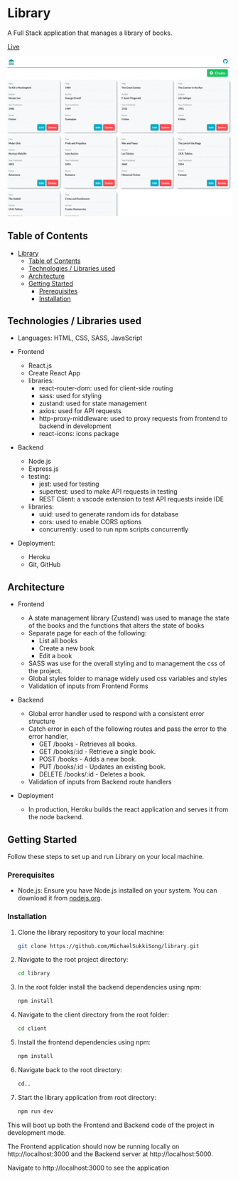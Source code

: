 # Library

A Full Stack application that manages a library of books.

[Live](https://boiling-garden-49722-3e04e2933345.herokuapp.com/)

![Main Screen](images/screenshot.png)

## Table of Contents

- [Library](#library)
  - [Table of Contents](#table-of-contents)
  - [Technologies / Libraries used](#technologies--libraries-used)
  - [Architecture](#architecture)
  - [Getting Started](#getting-started)
    - [Prerequisites](#prerequisites)
    - [Installation](#installation)

## Technologies / Libraries used

- Languages: HTML, CSS, SASS, JavaScript

- Frontend

  - React.js
  - Create React App
  - libraries:
    - react-router-dom: used for client-side routing
    - sass: used for styling
    - zustand: used for state management
    - axios: used for API requests
    - http-proxy-middleware: used to proxy requests from frontend to backend in development
    - react-icons: icons package

- Backend

  - Node.js
  - Express.js
  - testing:
    - jest: used for testing
    - supertest: used to make API requests in testing
    - REST Client: a vscode extension to test API requests inside IDE
  - libraries:
    - uuid: used to generate random ids for database
    - cors: used to enable CORS options
    - concurrently: used to run npm scripts concurrently

- Deployment:
  - Heroku
  - Git, GitHub

## Architecture

- Frontend

  - A state management library (Zustand) was used to manage the state of the books and the functions that alters the state of books
  - Separate page for each of the following:
    - List all books
    - Create a new book
    - Edit a book
  - SASS was use for the overall styling and to management the css of the project.
  - Global styles folder to manage widely used css variables and styles
  - Validation of inputs from Frontend Forms

- Backend

  - Global error handler used to respond with a consistent error structure
  - Catch error in each of the following routes and pass the error to the error handler,
    - GET /books - Retrieves all books.
    - GET /books/:id - Retrieve a single book.
    - POST /books - Adds a new book.
    - PUT /books/:id - Updates an existing book.
    - DELETE /books/:id - Deletes a book.
  - Validation of inputs from Backend route handlers

- Deployment
  - In production, Heroku builds the react application and serves it from the node backend.

## Getting Started

Follow these steps to set up and run Library on your local machine.

### Prerequisites

- Node.js: Ensure you have Node.js installed on your system. You can download it from [nodejs.org](https://nodejs.org/).

### Installation

1.  Clone the library repository to your local machine:

    ```bash
    git clone https://github.com/MichaelSukkiSong/library.git

    ```

2.  Navigate to the root project directory:

    ```bash
    cd library

    ```

3.  In the root folder install the backend dependencies using npm:

    ```bash
    npm install

    ```

4.  Navigate to the client directory from the root folder:

    ```bash
    cd client

    ```

5.  Install the frontend dependencies using npm:

    ```bash
    npm install

    ```

6.  Navigate back to the root directory:

    ```bash
    cd..

    ```

7.  Start the library application from root directory:

    ```bash
    npm run dev
    ```

This will boot up both the Frontend and Backend code of the project in development mode.

The Frontend application should now be running locally on http://localhost:3000 and the Backend server at http://localhost:5000.

Navigate to http://localhost:3000 to see the application
